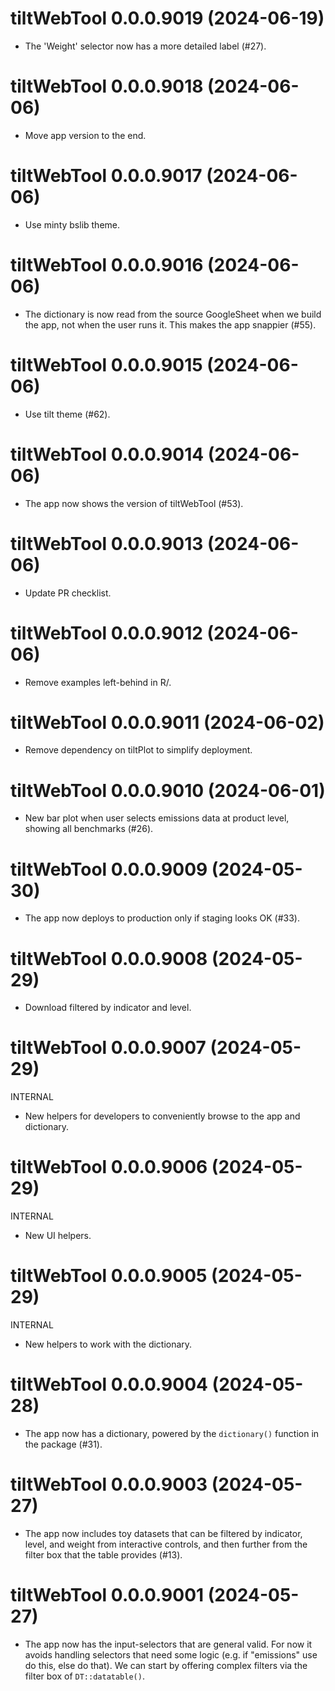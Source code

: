 <!-- NEWS.md is maintained by https://cynkra.github.io/fledge, do not edit -->

# tiltWebTool 0.0.0.9019 (2024-06-19)

* The 'Weight' selector now has a more detailed label (#27).

# tiltWebTool 0.0.0.9018 (2024-06-06)

* Move app version to the end.

# tiltWebTool 0.0.0.9017 (2024-06-06)

* Use minty bslib theme.

# tiltWebTool 0.0.0.9016 (2024-06-06)

* The dictionary is now read from the source GoogleSheet when we build the app,
not when the user runs it. This makes the app snappier (#55).

# tiltWebTool 0.0.0.9015 (2024-06-06)

* Use tilt theme (#62).

# tiltWebTool 0.0.0.9014 (2024-06-06)

* The app now shows the version of tiltWebTool (#53).

# tiltWebTool 0.0.0.9013 (2024-06-06)

* Update PR checklist.

# tiltWebTool 0.0.0.9012 (2024-06-06)

* Remove examples left-behind in R/.

# tiltWebTool 0.0.0.9011 (2024-06-02)

* Remove dependency on tiltPlot to simplify deployment.

# tiltWebTool 0.0.0.9010 (2024-06-01)

* New bar plot when user selects emissions data at product level, showing all
benchmarks (#26).

# tiltWebTool 0.0.0.9009 (2024-05-30)

* The app now deploys to production only if staging looks OK (#33).

# tiltWebTool 0.0.0.9008 (2024-05-29)

* Download filtered by indicator and level.

# tiltWebTool 0.0.0.9007 (2024-05-29)

INTERNAL

* New helpers for developers to conveniently browse to the app and dictionary.

# tiltWebTool 0.0.0.9006 (2024-05-29)

INTERNAL

* New UI helpers.

# tiltWebTool 0.0.0.9005 (2024-05-29)

INTERNAL

* New helpers to work with the dictionary.

# tiltWebTool 0.0.0.9004 (2024-05-28)

* The app now has a dictionary, powered by the `dictionary()` function in the 
package (#31).

# tiltWebTool 0.0.0.9003 (2024-05-27)

* The app now includes toy datasets that can be filtered by indicator, level, and
weight from interactive controls, and then further from the filter box that
the table provides (#13).

# tiltWebTool 0.0.0.9001 (2024-05-27)

* The app now has the input-selectors that are general valid. For now it avoids
handling selectors that need some logic (e.g. if "emissions" use do this, else
do that). We can start by offering complex filters via the filter box of
`DT::datatable()`.
